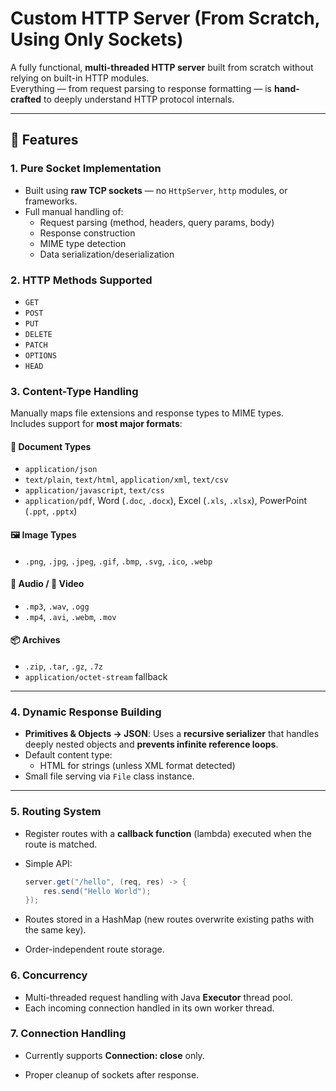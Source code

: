 # Custom HTTP Server (From Scratch, Using Only Sockets)

A fully functional, **multi-threaded HTTP server** built from scratch without relying on built-in HTTP modules.  
Everything — from request parsing to response formatting — is **hand-crafted** to deeply understand HTTP protocol internals.

---

## 🚀 Features

### 1. **Pure Socket Implementation**
- Built using **raw TCP sockets** — no `HttpServer`, `http` modules, or frameworks.
- Full manual handling of:
    - Request parsing (method, headers, query params, body)
    - Response construction
    - MIME type detection
    - Data serialization/deserialization

### 2. **HTTP Methods Supported**
- `GET`
- `POST`
- `PUT`
- `DELETE`
- `PATCH`
- `OPTIONS`
- `HEAD`

### 3. **Content-Type Handling**
Manually maps file extensions and response types to MIME types.  
Includes support for **most major formats**:

#### 📄 Document Types
- `application/json`
- `text/plain`, `text/html`, `application/xml`, `text/csv`
- `application/javascript`, `text/css`
- `application/pdf`, Word (`.doc`, `.docx`), Excel (`.xls`, `.xlsx`), PowerPoint (`.ppt`, `.pptx`)

#### 🖼 Image Types
- `.png`, `.jpg`, `.jpeg`, `.gif`, `.bmp`, `.svg`, `.ico`, `.webp`

#### 🎵 Audio / 🎥 Video
- `.mp3`, `.wav`, `.ogg`
- `.mp4`, `.avi`, `.webm`, `.mov`

#### 📦 Archives
- `.zip`, `.tar`, `.gz`, `.7z`
- `application/octet-stream` fallback

---

### 4. **Dynamic Response Building**
- **Primitives & Objects → JSON**: Uses a **recursive serializer** that handles deeply nested objects and **prevents infinite reference loops**.
- Default content type:
    - HTML for strings (unless XML format detected)
- Small file serving via `File` class instance.

---

### 5. **Routing System**
- Register routes with a **callback function** (lambda) executed when the route is matched.
- Simple API:
  ```java
  server.get("/hello", (req, res) -> {
      res.send("Hello World");
  });
- Routes stored in a HashMap (new routes overwrite existing paths with the same key).

- Order-independent route storage.
### 6. **Concurrency**

- Multi-threaded request handling with Java **Executor** thread pool.
- Each incoming connection handled in its own worker thread.

### 7. **Connection Handling**

- Currently supports **Connection: close** only.

- Proper cleanup of sockets after response.